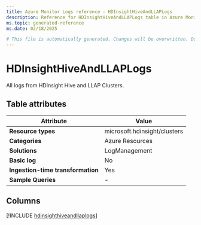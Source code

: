 ```yaml
---
title: Azure Monitor Logs reference - HDInsightHiveAndLLAPLogs
description: Reference for HDInsightHiveAndLLAPLogs table in Azure Monitor Logs.
ms.topic: generated-reference
ms.date: 02/18/2025

# This file is automatically generated. Changes will be overwritten. Do not change this file directly.
---
```


# HDInsightHiveAndLLAPLogs

All logs from HDInsight Hive and LLAP Clusters.


## Table attributes

|Attribute|Value|
|---|---|
|**Resource types**|microsoft.hdinsight/clusters|
|**Categories**|Azure Resources|
|**Solutions**| LogManagement|
|**Basic log**|No|
|**Ingestion-time transformation**|Yes|
|**Sample Queries**|-|



## Columns
  
[!INCLUDE [hdinsighthiveandllaplogs](~/reusable-content/ce-skilling/azure/includes/azure-monitor/reference/tables/hdinsighthiveandllaplogs-include.md)]
